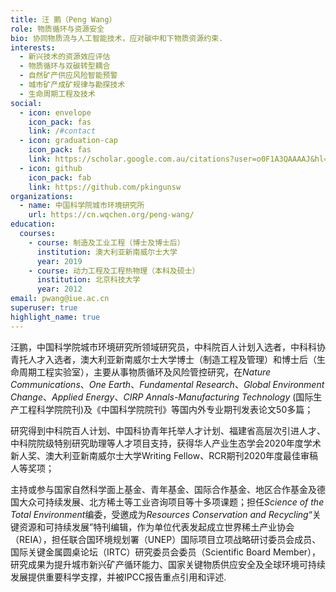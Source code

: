 ```yaml
---
title: 汪 鹏（Peng Wang）
role: 物质循环与资源安全
bio: 协同物质流与人工智能技术，应对碳中和下物质资源约束.
interests:
  - 新兴技术的资源效应评估
  - 物质循环与双碳转型耦合
  - 自然矿产供应风险智能预警
  - 城市矿产成矿规律与勘探技术
  - 生命周期工程及技术
social:
  - icon: envelope
    icon_pack: fas
    link: /#contact
  - icon: graduation-cap
    icon_pack: fas
    link: https://scholar.google.com.au/citations?user=o0F1A3QAAAAJ&hl=zh-CN&authuser=1
  - icon: github
    icon_pack: fab
    link: https://github.com/pkingunsw
organizations:
  - name: 中国科学院城市环境研究所
    url: https://cn.wqchen.org/peng-wang/
education:
  courses:
    - course: 制造及工业工程（博士及博士后）
      institution: 澳大利亚新南威尔士大学
      year: 2019
    - course: 动力工程及工程热物理（本科及硕士）
      institution: 北京科技大学
      year: 2012
email: pwang@iue.ac.cn
superuser: true
highlight_name: true
---
```

汪鹏，中国科学院城市环境研究所领域研究员，中科院百人计划入选者，中科科协青托人才入选者，澳大利亚新南威尔士大学博士（制造工程及管理）和博士后（生命周期工程实验室），主要从事物质循环及风险管控研究，在*Nature Communications*、*One Earth*、*Fundamental Research*、*Global Environment Change*、*Applied Energy*、*CIRP Annals-Manufacturing Technology* (国际生产工程科学院院刊)及《中国科学院院刊》等国内外专业期刊发表论文50多篇；

研究得到中科院百人计划、中国科协青年托举人才计划、福建省高层次引进人才、中科院院级特别研究助理等人才项目支持，获得华人产业生态学会2020年度学术新人奖、澳大利亚新南威尔士大学Writing Fellow、RCR期刊2020年度最佳审稿人等奖项；

主持或参与国家自然科学面上基金、青年基金、国际合作基金、地区合作基金及德国大众可持续发展、北方稀土等工业咨询项目等十多项课题；担任*Science of the Total Environment*编委，受邀成为*Resources Conservation and Recycling*“关键资源和可持续发展”特刊编辑，作为单位代表发起成立世界稀土产业协会（REIA），担任联合国环境规划署（UNEP）国际项目立项战略研讨委员会成员、国际关键金属圆桌论坛（IRTC）研究委员会委员（Scientific Board Member），研究成果为提升城市新兴矿产循环能力、国家关键物质供应安全及全球环境可持续发展提供重要科学支撑，并被IPCC报告重点引用和评述.